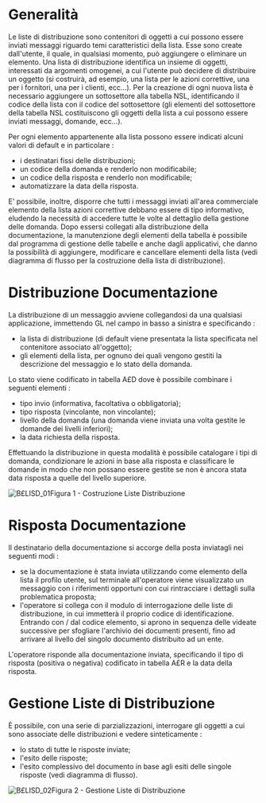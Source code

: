 # Generalità
Le liste di distribuzione sono contenitori di oggetti a cui possono essere inviati messaggi riguardo temi caratteristici della lista. Esse sono create dall'utente, il quale, in qualsiasi momento, può aggiungere o eliminare un elemento.
Una lista di distribuzione identifica un insieme di oggetti, interessati da argomenti omogenei,  a cui l'utente può decidere di distribuire un oggetto (si costruirà, ad esempio, una lista per le azioni correttive, una per i fornitori, una per i clienti, ecc...).
Per la creazione di ogni nuova lista è necessario aggiungere un sottosettore alla tabella NSL, identificando il codice della lista con il codice del sottosettore (gli elementi del sottosettore della tabella NSL costituiscono gli oggetti della lista a cui possono essere inviati messaggi, domande, ecc...).

Per ogni elemento appartenente alla lista possono essere indicati alcuni valori di default e in particolare : 

- i destinatari fissi delle distribuzioni;
- un codice della domanda e renderlo non modificabile;
- un codice della risposta e renderlo non modificabile;
- automatizzare la data della risposta.

E' possibile, inoltre, disporre che tutti i messaggi inviati all'area commerciale elemento della lista azioni correttive debbano essere di tipo informativo, eludendo la necessità di accedere tutte le volte al dettaglio della gestione delle domanda.
Dopo essersi collegati alla distribuzione della documentazione, la manutenzione degli elementi della tabella è possibile dal programma di gestione delle tabelle e anche dagli applicativi, che danno la possibilità di aggiungere, modificare e cancellare elementi della lista (vedi diagramma di flusso per la costruzione della lista di distribuzione).

# Distribuzione Documentazione
La distribuzione di un messaggio avviene collegandosi da una qualsiasi applicazione, immettendo GL nel campo in basso a sinistra e specificando : 

- la lista di distribuzione (di default viene presentata la lista specificata nel contenitore associato all'oggetto);
- gli elementi della lista, per ognuno dei quali vengono gestiti la descrizione del messaggio e lo stato della domanda.

Lo stato viene codificato in tabella A£D dove è possibile combinare i seguenti elementi : 

- tipo invio (informativa, facoltativa o obbligatoria);
- tipo risposta (vincolante,  non vincolante);
- livello della domanda (una domanda viene inviata una volta gestite le domande dei livelli inferiori);
- la data richiesta della risposta.

Effettuando la distribuzione in questa modalità è possibile catalogare i tipi di domanda, condizionare le azioni in base alla risposta e classificare le domande in modo che non possano essere gestite se non è ancora stata data risposta a quelle del livello superiore.

![B£LISD_01](http://doc.smeup.com/immagini/B£LISD/BXLISD_01.png)Figura 1 - Costruzione Liste Distribuzione

# Risposta Documentazione
Il destinatario della documentazione si accorge della posta inviatagli nei seguenti modi : 

- se la documentazione è stata inviata utilizzando come elemento della lista il profilo utente, sul terminale all'operatore viene visualizzato un messaggio con i riferimenti opportuni con cui rintracciare i dettagli sulla problematica proposta;
- l'operatore si collega con il modulo di interrogazione delle liste di distribuzione, in cui immetterà il proprio codice di identificazione. Entrando con / dal codice elemento, si aprono in sequenza delle videate successive per sfogliare l'archivio dei documenti presenti, fino ad arrivare al livello del singolo documento distribuito ad un ente.

L'operatore risponde alla documentazione inviata, specificando il tipo di risposta (positiva o negativa) codificato in tabella A£R e la data della risposta.

# Gestione Liste di Distribuzione
È possibile, con una serie di parzializzazioni, interrogare gli oggetti a cui sono associate delle distribuzioni e vedere sinteticamente : 

- lo stato di tutte le risposte inviate;
- l'esito delle risposte;
- l'esito complessivo del documento in base agli esiti delle singole risposte (vedi diagramma di flusso).


![B£LISD_02](http://doc.smeup.com/immagini/B£LISD/BXLISD_02.png)Figura 2 - Gestione Liste di Distribuzione
